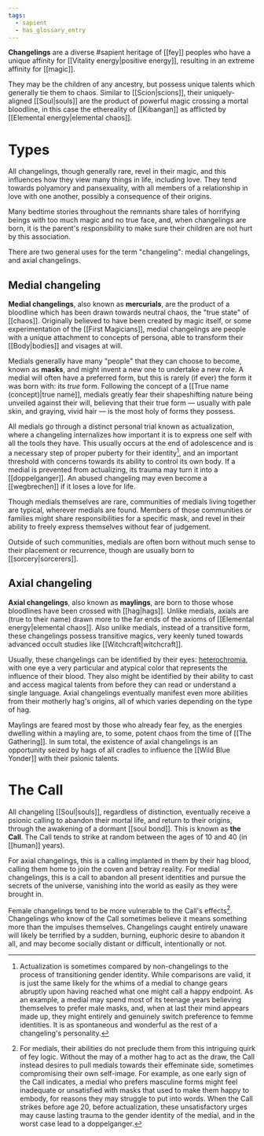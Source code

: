 ```yaml
---
tags:
  - sapient
  - has_glossary_entry
---
```

**Changelings** are a diverse #sapient heritage of [[fey]] peoples who have a unique affinity for [[Vitality energy|positive energy]], resulting in an extreme affinity for [[magic]]. 

They may be the children of any ancestry, but possess unique talents which generally tie them to chaos. Similar to [[Scion|scions]], their uniquely-aligned [[Soul|souls]] are the product of powerful magic crossing a mortal bloodline, in this case the ethereality of [[Kibangan]] as afflicted by [[Elemental energy|elemental chaos]].

# Types
All changelings, though generally rare, revel in their magic, and this influences how they view many things in life, including love. They tend towards polyamory and pansexuality, with all members of a relationship in love with one another, possibly a consequence of their origins. 

Many bedtime stories throughout the remnants share tales of horrifying beings with too much magic and no true face, and, when changelings are born, it is the parent's responsibility to make sure their children are not hurt by this association.


There are two general uses for the term "changeling": medial changelings, and axial changelings.

## Medial changeling
**Medial changelings**, also known as **mercurials**, are the product of a bloodline which has been drawn towards neutral chaos, the "true state" of [[chaos]]. Originally believed to have been created by magic itself, or some experimentation of the [[First Magicians]], medial changelings are people with a unique attachment to concepts of persona, able to transform their [[Body|bodies]] and visages at will.

Medials generally have many "people" that they can choose to become, known as **masks**, and might invent a new one to undertake a new role. A medial will often have a preferred form, but this is rarely (if ever) the form it was born with: its *true* form. Following the concept of a [[True name (concept)|true name]], medials greatly fear their shapeshifting nature being unveiled against their will, believing that their true form — usually with pale skin, and graying, vivid hair — is the most holy of forms they possess. 

All medials go through a distinct personal trial known as actualization, where a changeling internalizes how important it is to express one self with all the tools they have. This usually occurs at the end of adolescence and is a necessary step of proper puberty for their identity[^1], and an important threshold with concerns towards its ability to control its own body. If a medial is prevented from actualizing, its trauma may turn it into a [[doppelganger]]. An abused changeling may even become a [[wegbrechen]] if it loses a love for life.

Though medials themselves are rare, communities of medials living together are typical, wherever medials are found. Members of those communities or families might share responsibilities for a specific mask, and revel in their ability to freely express themselves without fear of judgement. 

Outside of such communities, medials are often born without much sense to their placement or recurrence, though are usually born to [[sorcery|sorcerers]].
## Axial changeling
**Axial changelings**, also known as **maylings**, are born to those whose bloodlines have been crossed with [[hag|hags]]. Unlike medials, axials are (true to their name) drawn more to the far ends of the axioms of [[Elemental energy|elemental chaos]]. Also unlike medials, instead of a transitive form, these changelings possess transitive magics, very keenly tuned towards advanced occult studies like [[Witchcraft|witchcraft]]. 

Usually, these changelings can be identified by their eyes: [heterochromia](https://en.wikipedia.org/wiki/Heterochromia_iridum), with one eye a very particular and atypical color that represents the influence of their blood. They also might be identified by their ability to cast and access magical talents from before they can read or understand a single language. Axial changelings eventually manifest even more abilities from their motherly hag's origins, all of which varies depending on the type of hag.

Maylings are feared most by those who already fear fey, as the energies dwelling within a mayling are, to some, potent chaos from the time of [[The Gathering]]. In sum total, the existence of axial changelings is an opportunity seized by hags of all cradles to influence the [[Wild Blue Yonder]] with their psionic talents.

# The Call
All changeling [[Soul|souls]], regardless of distinction, eventually receive a psionic calling to abandon their mortal life, and return to their origins, through the awakening of a dormant [[soul bond]]. This is known as **the Call**. The Call tends to strike at random between the ages of 10 and 40 (in [[human]] years).

For axial changelings, this is a calling implanted in them by their hag blood, calling them home to join the coven and betray reality. For medial changelings, this is a call to abandon all present identities and pursue the secrets of the universe, vanishing into the world as easily as they were brought in. 

Female changelings tend to be more vulnerable to the Call's effects[^2]. Changelings who know of the Call sometimes believe it means something more than the impulses themselves. Changelings caught entirely unaware will likely be terrified by a sudden, burning, euphoric desire to abandon it all, and may become socially distant or difficult, intentionally or not.

[^1]: Actualization is sometimes compared by non-changelings to the process of transitioning gender identity. While comparisons are valid, it is just the same likely for the whims of a medial to change gears abruptly upon having reached what one might call a happy endpoint. As an example, a medial may spend most of its teenage years believing themselves to prefer male masks, and, when at last their mind appears made up, they might entirely and genuinely switch preference to femme identities. It is as spontaneous and wonderful as the rest of a changeling's personality.
[^2]: For medials, their abilities do not preclude them from this intriguing quirk of fey logic. Without the may of a mother hag to act as the draw, the Call instead desires to pull medials towards their effeminate side, sometimes compromising their own self-image. For example, as one early sign of the Call indicates, a medial who prefers masculine forms might feel inadequate or unsatisfied with masks that used to make them happy to embody, for reasons they may struggle to put into words. When the Call strikes before age 20, before actualization, these unsatisfactory urges may cause lasting trauma to the gender identity of the medial, and in the worst case lead to a doppelganger.